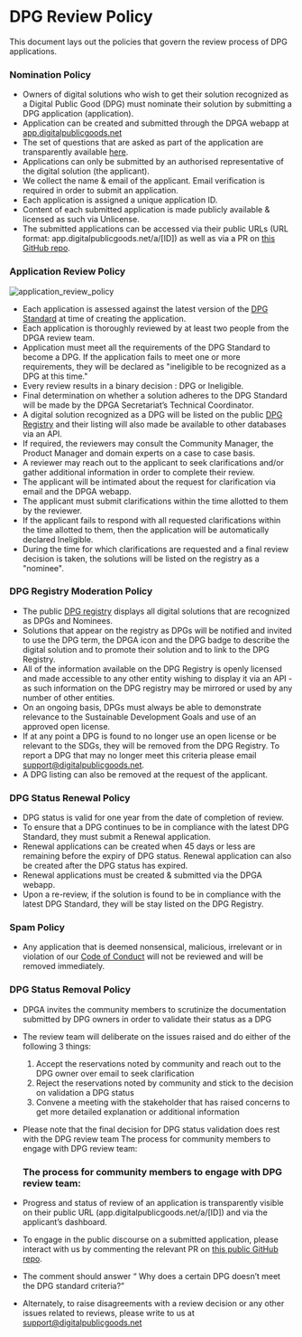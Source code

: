 # DPG Review Policy

This document lays out the policies that govern the review process of DPG applications.

### Nomination Policy
* Owners of digital solutions who wish to get their solution recognized as a Digital Public Good (DPG) must nominate their solution by submitting a DPG application (application).
* Application can be created and submitted through the DPGA webapp at [app.digitalpublicgoods.net](app.digitalpublicgoods.net) 
* The set of questions that are asked as part of the application are transparently available [here](https://github.com/DPGAlliance/DPG-Standard/blob/main/standard-questions.md).
* Applications can only be submitted by an authorised representative of the digital solution (the applicant).
* We collect the name & email of the applicant. Email verification is required in order to submit an application.
* Each application is assigned a unique application ID.
* Content of each submitted application is made publicly available & licensed as such via Unlicense.
* The submitted applications can be accessed via their public URLs (URL format: app.digitalpublicgoods.net/a/[ID]) as well as via a PR on [this GitHub repo](https://github.com/DPGAlliance/publicgoods-candidates/pulls).

### Application Review Policy
![application_review_policy](https://user-images.githubusercontent.com/8824104/201636640-33eb8dde-b7d3-4bac-a0b5-fa0a72d0dd61.gif)

* Each application is assessed against the latest version of the [DPG Standard](https://github.com/DPGAlliance/DPG-Standard/blob/main/standard.md) at time of creating the application.
* Each application is thoroughly reviewed by at least two people from the DPGA review team.
* Application must meet all the requirements of the DPG Standard to become a DPG. If the application fails to meet one or more requirements, they will be declared as "ineligible to be recognized as a DPG at this time."
* Every review results in a binary decision : DPG or Ineligible.
* Final determination on whether a solution adheres to the DPG Standard will be made by the DPGA Secretariat’s Technical Coordinator.
* A digital solution recognized as a DPG will be listed on the public [DPG Registry](https://digitalpublicgoods.net/registry/) and their listing will also made be available to other databases via an API.
* If required, the reviewers may consult the Community Manager, the Product Manager and domain experts on a case to case basis.
* A reviewer may reach out to the applicant to seek clarifications and/or gather additional information in order to complete their review.
* The applicant will be intimated about the request for clarification via email and the DPGA webapp.
* The applicant must submit clarifications within the time allotted to them by the reviewer.
* If the applicant fails to respond with all requested clarifications within the time allotted to them, then the application will be automatically declared Ineligible.
* During the time for which clarifications are requested and a final review decision is taken, the solutions will be listed on the registry as a "nominee".

### DPG Registry Moderation Policy
* The public [DPG registry](https://digitalpublicgoods.net/registry/) displays all digital solutions that are recognized as DPGs and Nominees.
* Solutions that appear on the registry as DPGs will be notified and invited to use the DPG term, the DPGA icon and the DPG badge to describe the digital solution and to promote their solution and to link to the DPG Registry.
* All of the information available on the DPG Registry is openly licensed and made accessible to any other entity wishing to display it via an API - as such information on the DPG registry may be mirrored or used by any number of other entities.
* On an ongoing basis, DPGs must always be able to demonstrate relevance to the Sustainable Development Goals and use of an approved open license.
* If at any point a DPG is found to no longer use an open license or be relevant to the SDGs, they will be removed from the DPG Registry. To report a DPG that may no longer meet this criteria please email support@digitalpublicgoods.net.
* A DPG listing can also be removed at the request of the applicant.


### DPG Status Renewal Policy
* DPG status is valid for one year from the date of completion of review.
* To ensure that a DPG continues to be in compliance with the latest DPG Standard, they must submit a Renewal application.
* Renewal applications can be created when 45 days or less are remaining before the expiry of DPG status. Renewal application can also be created after the DPG status has expired.
* Renewal applications must be created & submitted via the DPGA webapp.
* Upon a re-review, if the solution is found to be in compliance with the latest DPG Standard, they will be stay listed on the DPG Registry.

### Spam Policy
* Any application that is deemed nonsensical, malicious, irrelevant or in violation of our [Code of Conduct](https://github.com/DPGAlliance/DPG-Standard/blob/main/CODE_OF_CONDUCT.md) will not be reviewed and will be removed immediately.

### DPG Status Removal Policy 

* DPGA invites the community members to scrutinize the documentation submitted by DPG owners in order to validate their status as a DPG
* The review team will deliberate on the issues raised and do either of the following 3 things: 
  1. Accept the reservations noted by community and reach out to the DPG owner over email to seek clarification 
  2. Reject the reservations noted by community and stick to the decision on validation a DPG status 
  3. Convene a meeting with the stakeholder that has raised concerns to get more detailed explanation or additional information 
  
* Please note that the final decision for DPG status validation does rest with the DPG review team 
	The process for community members to engage with DPG review team: 

  ### The process for community members to engage with DPG review team: 
* Progress and status of review of an application is transparently visible on their public URL (app.digitalpublicgoods.net/a/[ID]) and via the applicant’s dashboard.
* To engage in the public discourse on a submitted application, please interact with us by commenting the relevant PR on [this public GitHub repo](https://github.com/DPGAlliance/publicgoods-candidates/pulls).
* The comment should answer “ Why does a certain DPG doesn’t meet the DPG standard criteria?”
* Alternately, to raise disagreements with a review decision or any other issues related to reviews, please write to us at support@digitalpublicgoods.net






